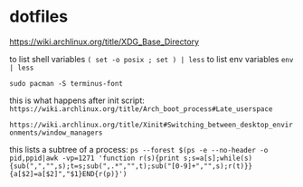 # dotfiles

https://wiki.archlinux.org/title/XDG_Base_Directory

to list shell variables
`( set -o posix ; set ) | less`
to list env variables
`env | less`

`sudo pacman -S terminus-font`

this is what happens after init script:
`https://wiki.archlinux.org/title/Arch_boot_process#Late_userspace`

`https://wiki.archlinux.org/title/Xinit#Switching_between_desktop_environments/window_managers`

this lists a subtree of a process:
`ps --forest $(ps -e --no-header -o pid,ppid|awk -vp=1271 'function r(s){print s;s=a[s];while(s){sub(",","",s);t=s;sub(",.*","",t);sub("[0-9]+","",s);r(t)}}{a[$2]=a[$2]","$1}END{r(p)}')`
